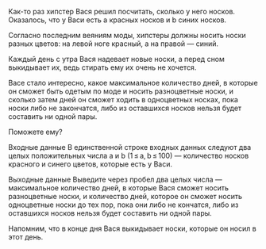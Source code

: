 Как-то раз хипстер Вася решил посчитать, сколько у него носков. Оказалось, что у Васи есть a красных носков и b синих носков.

Согласно последним веяниям моды, хипстеры должны носить носки разных цветов: на левой ноге красный, а на правой — синий.

Каждый день с утра Вася надевает новые носки, а перед сном выкидывает их, ведь стирать ему их очень не хочется.

Васе стало интересно, какое максимальное количество дней, в которые он сможет быть одетым по моде и носить разноцветные носки, и сколько затем дней он сможет ходить в одноцветных носках, пока носки либо не закончатся, либо из оставшихся носков нельзя будет составить ни одной пары.

Поможете ему?

Входные данные
В единственной строке входных данных следуют два целых положительных числа a и b (1 ≤ a, b ≤ 100) — количество носков красного и синего цветов, которые есть у Васи.

Выходные данные
Выведите через пробел два целых числа — максимальное количество дней, в которые Вася сможет носить разноцветные носки, и количество дней, которое он сможет носить одноцветные носки до тех пор, пока они либо не кончатся, либо из оставшихся носков нельзя будет составить ни одной пары.

Напомним, что в конце дня Вася выкидывает носки, которые он носил в этот день.